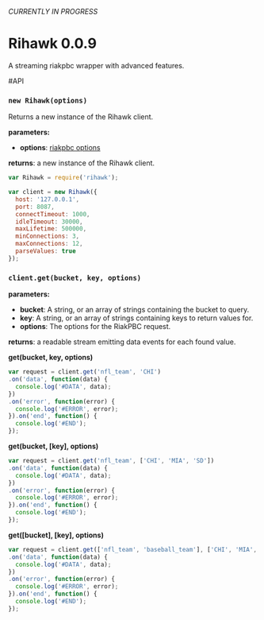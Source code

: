 _CURRENTLY IN PROGRESS_
# Rihawk 0.0.9
A streaming riakpbc wrapper with advanced features. 

#API

### `new Rihawk(options)`

Returns a new instance of the Rihawk client.

**parameters:**
- **options**: [riakpbc options](https://github.com/nlf/riakpbc/blob/master/lib/options.js)

**returns**: a new instance of the Rihawk client.

```javascript
var Rihawk = require('rihawk');

var client = new Rihawk({
  host: '127.0.0.1',
  port: 8087,
  connectTimeout: 1000,
  idleTimeout: 30000,
  maxLifetime: 500000,
  minConnections: 3,
  maxConnections: 12,
  parseValues: true
});
```

### `client.get(bucket, key, options)`

**parameters:** 
- **bucket**: A string, or an array of strings containing the bucket to query.
- **key**: A string, or an array of strings containing keys to return values for.
- **options**: The options for the RiakPBC request.

**returns**: a readable stream emitting data events for each found value.

**get(bucket, key, options)**
```javascript
var request = client.get('nfl_team', 'CHI')
.on('data', function(data) {
  console.log('#DATA', data);
})
.on('error', function(error) {
  console.log('#ERROR', error);
}).on('end', function() {
  console.log('#END');
});
```

**get(bucket, [key], options)**
```javascript
var request = client.get('nfl_team', ['CHI', 'MIA', 'SD'])
.on('data', function(data) {
  console.log('#DATA', data);
})
.on('error', function(error) {
  console.log('#ERROR', error);
}).on('end', function() {
  console.log('#END');
});
```

**get([bucket], [key], options)**
```javascript
var request = client.get(['nfl_team', 'baseball_team'], ['CHI', 'MIA', 'SD'])
.on('data', function(data) {
  console.log('#DATA', data);
})
.on('error', function(error) {
  console.log('#ERROR', error);
}).on('end', function() {
  console.log('#END');
});
```

